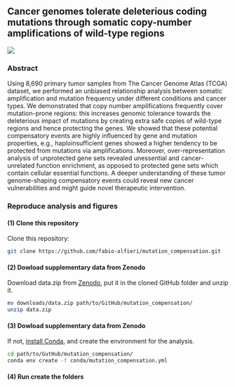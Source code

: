 ## Cancer genomes tolerate deleterious coding mutations through somatic copy-number amplifications of wild-type regions

[comment]: <> (Replace with the correct DOI)
[![](https://img.shields.io/badge/doi-10.1101/2021.02.13.429885-rec.svg)](https://doi.org/10.1101/2021.03.13.429885)

### Abstract

Using 8,690 primary tumor samples from The Cancer Genome Atlas (TCGA) dataset, we performed an unbiased relationship analysis between somatic amplification and mutation frequency under different conditions and cancer types. We demonstrated that copy number amplifications frequently cover mutation-prone regions: this increases genomic tolerance towards the deleterious impact of mutations by creating extra safe copies of wild-type regions and hence protecting the genes. We showed that these potential compensatory events are highly influenced by gene and mutation properties, e.g., haploinsufficient genes showed a higher tendency to be protected from mutations via amplifications. Moreover, over-representation analysis of unprotected gene sets revealed unessential and cancer-unrelated function enrichment, as opposed to protected gene sets which contain cellular essential functions. A deeper understanding of these tumor genome-shaping compensatory events could reveal new cancer vulnerabilities and might guide novel therapeutic intervention.

### Reproduce analysis and figures

#### (1) Clone this repository

Clone this repository:
```bash
git clone https://github.com/fabio-alfieri/mutation_compensation.git
```
#### (2) Dowload supplementary data from Zenodo 

Download data.zip from [Zenodo](https://doi.org/10.5281/zenodo.7065200), put it in the cloned GitHub folder and unzip it.
```bash
mv downloads/data.zip path/to/GitHub/mutation_compensation/
unzip data.zip
```

#### (3) Dowload supplementary data from Zenodo 

If not, [install Conda](https://docs.conda.io/projects/conda/en/latest/commands/install.html), and create the environment for the analysis.
```bash
cd path/to/GutHub/mutation_compensation/
conda env create -f conda/mutation_compensation.yml
```

#### (4) Run create the folders
```bash

```
